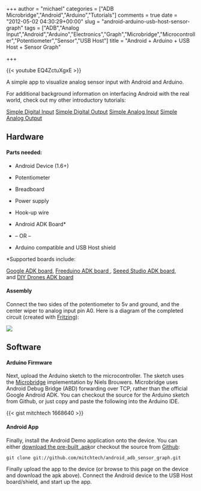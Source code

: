 +++
author = "michael"
categories = ["ADB Microbridge","Android","Arduino","Tutorials"]
comments = true
date = "2012-05-02 04:30:29+00:00"
slug = "android-arduino-usb-host-sensor-graph"
tags = ["ADB","Analog Input","Android","Arduino","Electronics","Graph","Microbridge","Microcontroller","Potentiometer","Sensor","USB Host"]
title = "Android + Arduino + USB Host + Sensor Graph"

+++

{{< youtube EQ4ZctuXgxE >}}

A simple app to visualize analog sensor input with Android and Arduino.

For additional background information on interfacing Android with the real world, check out my other introductory tutorials:

[Simple Digital Input](http://mitchtech.net/android-arduino-usb-host-simple-digital-input/)
[Simple Digital Output](http://mitchtech.net/android-arduino-usb-host-simple-digital-output/)
[Simple Analog Input](http://mitchtech.net/android-arduino-usb-host-simple-analog-input/)
[Simple Analog Output](http://mitchtech.net/android-arduino-usb-host-simple-analog-output/)

## Hardware

#### Parts needed:

  * Android Device (1.6+)

  * Potentiometer

  * Breadboard

  * Power supply

  * Hook-up wire

  * Android ADK Board*

  * – OR –

  * Arduino compatible and USB Host shield

*Supported boards include:

[Google ADK board](http://www.rt-net.jp/shop/index.php?main_page=product_info&cPath=3_4&products_id=1), [Freeduino ADK board ](http://shop.moderndevice.com/products/freeduino-usb-host-board), [Seeed Studio ADK board](http://www.seeedstudio.com/depot/seeeduino-adk-main-board-p-846.html), and [DIY Drones ADK board](https://store.diydrones.com/ProductDetails.asp?ProductCode=BR-PhoneDrone)

#### Assembly

Connect the two sides of the potentiometer to 5v and ground, and the center wiper to analog input pin A0. Here is a diagram of the completed circuit (created with [Fritzing](http://fritzing.org/)):

[![](http://mitchtech.net/wp-content/uploads/2012/05/adb_sensor_graph.png)](http://mitchtech.net/wp-content/uploads/2012/05/adb_sensor_graph.png)

## Software

#### Arduino Firmware

Next, upload the Arduino sketch to the microcontroller. The sketch uses the [Microbridge](http://code.google.com/p/microbridge/) implementation by Niels Brouwers. Microbridge uses Android Debug Bridge (ABD) forwarding over TCP, rather than the official Google Android ADK. You can checkout the source for the Arduino sketch from Github, or just copy and paste the following into the Arduino IDE.

{{< gist mitchtech 1668640 >}}

#### Android App

Finally, install the Android Demo application onto the device. You can either [download the pre-built .apk](http://mitch-tech.appspot.com/adb/AdbSensorGraph.apk)or checkout the source from [Github](https://github.com/mitchtech/android_adb_sensor_graph):

```
git clone git://github.com/mitchtech/android_adb_sensor_graph.git
```

Finally upload the app to the device (or browse to this page on the device and download the apk above). Connect the Android device to the USB Host board/shield, and start up the app.


